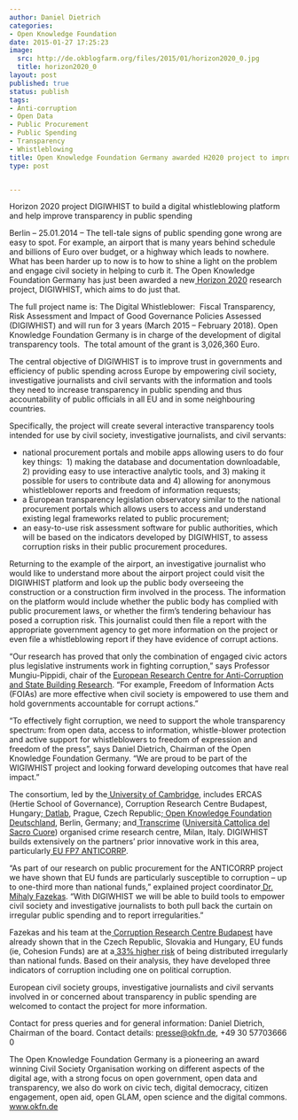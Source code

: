 ```yaml
---
author: Daniel Dietrich
categories:
- Open Knowledge Foundation
date: 2015-01-27 17:25:23
image:
  src: http://de.okblogfarm.org/files/2015/01/horizon2020_0.jpg
  title: horizon2020_0
layout: post
published: true
status: publish
tags:
- Anti-corruption
- Open Data
- Public Procurement
- Public Spending
- Transparency
- Whistleblowing
title: Open Knowledge Foundation Germany awarded H2020 project to improve transparency in public spending and support whistleblowing
type: post


---
```


Horizon 2020 project DIGIWHIST to build a digital whistleblowing platform and help improve transparency in public spending

Berlin – 25.01.2014 – The tell-tale signs of public spending gone wrong are easy to spot. For example, an airport that is many years behind schedule and billions of Euro over budget, or a highway which leads to nowhere. What has been harder up to now is to how to shine a light on the problem and engage civil society in helping to curb it. The Open Knowledge Foundation Germany has just been awarded a new[ Horizon 2020](http://ec.europa.eu/programmes/horizon2020/) research project, DIGIWHIST, which aims to do just that.

The full project name is: The Digital Whistleblower:  Fiscal Transparency, Risk Assessment and Impact of Good Governance Policies Assessed (DIGIWHIST) and will run for 3 years (March 2015 – February 2018). Open Knowledge Foundation Germany is in charge of the development of digital transparency tools.  The total amount of the grant is 3,026,360 Euro.

The central objective of DIGIWHIST is to improve trust in governments and efficiency of public spending across Europe by empowering civil society, investigative journalists and civil servants with the information and tools they need to increase transparency in public spending and thus accountability of public officials in all EU and in some neighbouring countries.

Specifically, the project will create several interactive transparency tools intended for use by civil society, investigative journalists, and civil servants:

  * national procurement portals and mobile apps allowing users to do four key things:  1) making the database and documentation downloadable, 2) providing easy to use interactive analytic tools, and 3) making it possible for users to contribute data and 4) allowing for anonymous whistleblower reports and freedom of information requests;
  * a European transparency legislation observatory similar to the national procurement portals which allows users to access and understand existing legal frameworks related to public procurement;
  * an easy-to-use risk assessment software for public authorities, which will be based on the indicators developed by DIGIWHIST, to assess corruption risks in their public procurement procedures.

Returning to the example of the airport, an investigative journalist who would like to understand more about the airport project could visit the DIGIWHIST platform and look up the public body overseeing the construction or a construction firm involved in the process. The information on the platform would include whether the public body has complied with public procurement laws, or whether the firm’s tendering behaviour has posed a corruption risk. This journalist could then file a report with the appropriate government agency to get more information on the project or even file a whistleblowing report if they have evidence of corrupt actions.

“Our research has proved that only the combination of engaged civic actors plus legislative instruments work in fighting corruption,” says Professor Mungiu-Pippidi, chair of the [European Research Centre for Anti-Corruption and State Building Research](http://www.againstcorruption.eu/). “For example, Freedom of Information Acts (FOIAs) are more effective when civil society is empowered to use them and hold governments accountable for corrupt actions.”

“To effectively fight corruption, we need to support the whole transparency spectrum: from open data, access to information, whistle-blower protection and active support for whistleblowers to freedom of expression and freedom of the press”, says Daniel Dietrich, Chairman of the Open Knowledge Foundation Germany. “We are proud to be part of the WIGIWHIST project and looking forward developing outcomes that have real impact.”

The consortium, led by the[ University of Cambridge](http://www.cam.ac.uk/), includes ERCAS (Hertie School of Governance), Corruption Research Centre Budapest, Hungary;[ Datlab](http://www.hertie-school.org/), Prague, Czech Republic;[ Open Knowledge Foundation Deutschland](http://okfn.de/), Berlin, Germany; and[ Transcrime](http://www.transcrime.it/en) ([Università Cattolica del Sacro Cuore](http://www.ucsc.it/)) organised crime research centre, Milan, Italy. DIGIWHIST builds extensively on the partners’ prior innovative work in this area, particularly[ EU FP7 ANTICORRP](http://anticorrp.eu/).

“As part of our research on public procurement for the ANTICORRP project we have shown that EU funds are particularly susceptible to corruption – up to one-third more than national funds,” explained project coordinator[ Dr. Mihaly Fazekas](http://www.sociology.cam.ac.uk/people/academic-staff/mfazekas). “With DIGIWHIST we will be able to build tools to empower civil society and investigative journalists to both pull back the curtain on irregular public spending and to report irregularities.”

Fazekas and his team at the[ Corruption Research Centre Budapest](http://www.crcb.eu/) have already shown that in the Czech Republic, Slovakia and Hungary, EU funds (ie, Cohesion Funds) are at a[ 33% higher risk](http://www.againstcorruption.eu/articles/eu-funds-curse-new-evidence-reciprocal-impact-eu-funds-corruption-cee/) of being distributed irregularly than national funds. Based on their analysis, they have developed three indicators of corruption including one on political corruption.

European civil society groups, investigative journalists and civil servants involved in or concerned about transparency in public spending are welcomed to contact the project for more information.

Contact for press queries and for general information: Daniel Dietrich, Chairman of the board. Contact details: presse@okfn.de, +49 30 57703666 0

The Open Knowledge Foundation Germany is a pioneering an award winning Civil Society Organisation working on different aspects of the digital age, with a strong focus on open government, open data and transparency, we also do work on civic tech, digital democracy, citizen engagement, open aid, open GLAM, open science and the digital commons. www.okfn.de

 